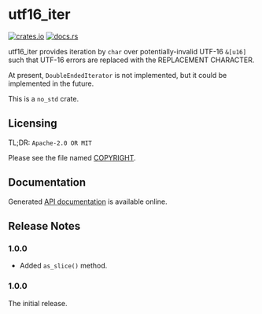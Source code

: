 # utf16_iter

[![crates.io](https://img.shields.io/crates/v/utf16_iter.svg)](https://crates.io/crates/utf16_iter)
[![docs.rs](https://docs.rs/utf16_iter/badge.svg)](https://docs.rs/utf16_iter/)

utf16_iter provides iteration by `char` over potentially-invalid UTF-16 `&[u16]`
such that UTF-16 errors are replaced with the REPLACEMENT CHARACTER.

At present, `DoubleEndedIterator` is not implemented, but it could be
implemented in the future.

This is a `no_std` crate.

## Licensing

TL;DR: `Apache-2.0 OR MIT`

Please see the file named
[COPYRIGHT](https://github.com/hsivonen/utf16_iter/blob/master/COPYRIGHT).

## Documentation

Generated [API documentation](https://docs.rs/utf16_iter/) is available
online.

## Release Notes

### 1.0.0

* Added `as_slice()` method.

### 1.0.0

The initial release.
